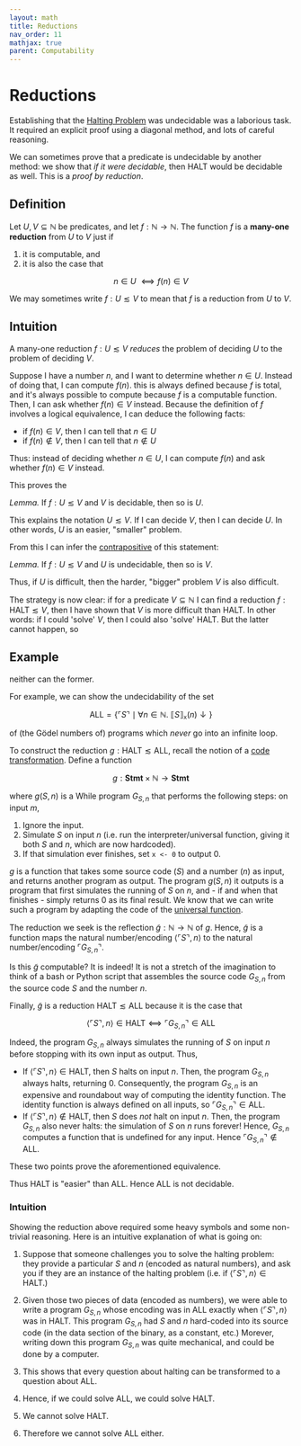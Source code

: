 ```yaml
---
layout: math
title: Reductions
nav_order: 11
mathjax: true
parent: Computability
---
```


# Reductions

Establishing that the [Halting
Problem](https://uob-coms20007.github.io/reference/computability/halting.html)
was undecidable was a laborious task. It required an explicit proof using a
diagonal method, and lots of careful reasoning.

We can sometimes prove that a predicate is undecidable by another method: we
show that _if it were decidable_, then $\textsf{HALT}$ would be decidable as
well. This is a _proof by reduction_.

## Definition

Let $U, V \subseteq \mathbb{N}$ be predicates, and let $f : \mathbb{N} \to
\mathbb{N}$. The function $f$ is a __many-one reduction__ from $U$ to $V$ just if

1. it is computable, and 
2. it is also the case that

$$
  n \in U\ ⟺ f(n) \in V
$$

We may sometimes write $f : U ≲ V$ to mean that $f$ is a reduction from $U$ to $V$.

## Intuition

A many-one reduction $f : U ≲ V$ _reduces_ the problem of deciding $U$ to the
problem of deciding $V$.

Suppose I have a number $n$, and I want to determine whether $n \in U$.
Instead of doing that, I can compute $f(n)$. this is always defined because
$f$ is total, and it's always possible to compute because $f$ is a computable
function. Then, I can ask whether $f(n) \in V$ instead. Because the definition of $f$ involves a logical equivalence, I can deduce the following facts:
* if $f(n) \in V$, then I can tell that $n \in U$
* if $f(n) \not\in V$, then I can tell that $n \not\in U$ 

Thus: instead of deciding whether $n \in U$, I can compute $f(n)$ and ask
whether $f(n) \in V$ instead.

This proves the 

*Lemma.* If $f : U ≲ V$ and $V$ is decidable, then so is $U$.

This explains the notation $U ≲ V$. If I can decide $V$, then I can decide
$U$. In other words, $U$ is an easier, "smaller" problem.


From this I can infer the
[contrapositive](https://en.wikipedia.org/wiki/Contraposition) of this
statement:

*Lemma.* If $f : U ≲ V$ and $U$ is undecidable, then so is $V$.

Thus, if $U$ is difficult, then the harder, "bigger" problem $V$ is also
difficult.

The strategy is now clear: if for a predicate $V \subseteq \mathbb{N}$ I can
find a reduction $f : \textsf{HALT} ≲ V$, then I have shown that $V$ is more
difficult than $\textsf{HALT}$. In other words: if I could 'solve' $V$, then
I could also 'solve' $\textsf{HALT}$. But the latter cannot happen, so

## Example
neither can the former.

For example, we can show the undecidability of the set

$$
  \textsf{ALL} = \{ \ulcorner S \urcorner \mid \forall n \in \mathbb{N}.\  ⟦ S ⟧_\texttt{x}(n) \downarrow \}
$$

of (the Gödel numbers of) programs which _never_ go into an infinite loop.

To construct the reduction $g : \textsf{HALT} ≲ \textsf{ALL}$, recall the notion
of a [code
transformation](https://uob-coms20007.github.io/reference/computability/goedel.html#code-transformation).
Define a function

$$
  g : \textbf{Stmt} \times \mathbb{N} \to \textbf{Stmt}
$$

where $g(S, n)$ is a While program $G_{S, n}$ that performs the
following steps: on input $m$,
1. Ignore the input.
2. Simulate $S$ on input $n$ (i.e. run the interpreter/universal function, giving it both $S$ and $n$, which are now hardcoded).
3. If that simulation ever finishes, set `x <- 0` to output $0$.

$g$ is a function that takes some source code ($S$) and a number ($n$) as input,
and returns another program as output. The program $g(S, n)$ it outputs is a
program that first simulates the running of $S$ on $n$, and - if and when that
finishes - simply returns 0 as its final result. We know that we can write such
a program by adapting the code of the [universal
function](https://uob-coms20007.github.io/reference/computability/universal.html#universal-function).

The reduction we seek is the reflection $\tilde{g} : \mathbb{N} \to \mathbb{N}$
of $g$. Hence, $\tilde{g}$ is a function maps the natural number/encoding
$\langle \ulcorner S \urcorner, n \rangle$ to the natural number/encoding
$\ulcorner G_{S, n} \urcorner$.

Is this $\tilde{g}$ computable? It is indeed! It is not a stretch of the
imagination to think of a bash or Python script that assembles the source code
$G_{S, n}$ from the source code $S$ and the number $n$.

Finally, $\tilde{g}$ is a reduction $\textsf{HALT} ≲ \textsf{ALL}$ because it is the
case that

$$
  \langle \ulcorner S \urcorner, n \rangle \in \textsf{HALT}
    ⟺
  \ulcorner G_{S, n} \urcorner \in \textsf{ALL}
$$

Indeed, the program $G_{S, n}$ always simulates the running of $S$ on input
$n$ before stopping with its own input as output. Thus, 
* If $\langle \ulcorner S \urcorner, n \rangle \in \textsf{HALT}$, then $S$
  halts on input $n$. Then, the program $G_{S, n}$ always halts, returning $0$.
  Consequently, the program $G_{S, n}$ is an expensive and roundabout way of
  computing the identity function. The identity function is always defined on
  all inputs, so $\ulcorner G_{S, n} \urcorner \in \textsf{ALL}$.
* If $\langle \ulcorner S \urcorner, n \rangle \not\in \textsf{HALT}$, then $S$
  does _not_ halt on input $n$. Then, the program $G_{S, n}$ also never halts:
  the simulation of $S$ on $n$ runs forever! Hence, $G_{S, n}$ computes a
  function that is undefined for any input. Hence $\ulcorner G_{S, n} \urcorner
  \not\in \textsf{ALL}$.

These two points prove the aforementioned equivalence.

Thus $\textsf{HALT}$ is "easier" than $\textsf{ALL}$. Hence $\textsf{ALL}$ is not decidable.

### Intuition

Showing the reduction above required some heavy symbols and some non-trivial
reasoning. Here is an intuitive explanation of what is going on:

1. Suppose that someone challenges you to solve the halting problem: they
   provide a particular $S$ and $n$ (encoded as natural numbers), and ask you if
   they are an instance of the halting problem (i.e. if $\langle \ulcorner S
   \urcorner, n \rangle \in \textsf{HALT}$.)

2. Given those two pieces of data (encoded as numbers), we were able to write a
   program $G_{S, n}$ whose encoding was in $\textsf{ALL}$ exactly when $\langle
   \ulcorner S \urcorner, n \rangle$ was in $\mathsf{HALT}$. This program $G_{S,
   n}$ had $S$ and $n$ hard-coded into its source code (in the data section of
   the binary, as a constant, etc.) Morever, writing down this program $G_{S,
   n}$ was quite mechanical, and could be done by a computer.
   
3. This shows that every question about halting can be transformed to a question
   about $\textsf{ALL}$.

4. Hence, if we could solve $\textsf{ALL}$, we could solve $\textsf{HALT}$.

5. We cannot solve $\textsf{HALT}$.

6. Therefore we cannot solve $\textsf{ALL}$ either.